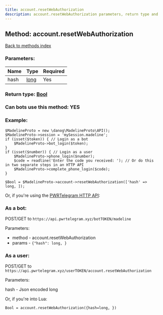 ```yaml
---
title: account.resetWebAuthorization
description: account.resetWebAuthorization parameters, return type and example
---
```

## Method: account.resetWebAuthorization  
[Back to methods index](index.md)


### Parameters:

| Name     |    Type       | Required |
|----------|---------------|----------|
|hash|[long](../types/long.md) | Yes|


### Return type: [Bool](../types/Bool.md)

### Can bots use this method: **YES**


### Example:


```
$MadelineProto = new \danog\MadelineProto\API();
$MadelineProto->session = 'mySession.madeline';
if (isset($token)) { // Login as a bot
    $MadelineProto->bot_login($token);
}
if (isset($number)) { // Login as a user
    $MadelineProto->phone_login($number);
    $code = readline('Enter the code you received: '); // Or do this in two separate steps in an HTTP API
    $MadelineProto->complete_phone_login($code);
}

$Bool = $MadelineProto->account->resetWebAuthorization(['hash' => long, ]);
```

Or, if you're using the [PWRTelegram HTTP API](https://pwrtelegram.xyz):

### As a bot:

POST/GET to `https://api.pwrtelegram.xyz/botTOKEN/madeline`

Parameters:

* method - account.resetWebAuthorization
* params - `{"hash": long, }`



### As a user:

POST/GET to `https://api.pwrtelegram.xyz/userTOKEN/account.resetWebAuthorization`

Parameters:

hash - Json encoded long




Or, if you're into Lua:

```
Bool = account.resetWebAuthorization({hash=long, })
```

